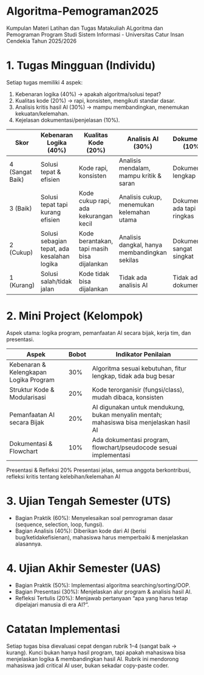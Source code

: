 # Algoritma-Pemograman2025
Kumpulan Materi Latihan dan Tugas Matakuliah ALgoritma dan Pemograman Program Studi Sistem Informasi - Universitas Catur Insan Cendekia Tahun 2025/2026

# 1. Tugas Mingguan (Individu)
Setiap tugas memiliki 4 aspek:
1. Kebenaran logika (40%) → apakah algoritma/solusi tepat?
2. Kualitas kode (20%) → rapi, konsisten, mengikuti standar dasar.
3. Analisis kritis hasil AI (30%) → mampu membandingkan, menemukan kekuatan/kelemahan.
4. Kejelasan dokumentasi/penjelasan (10%).

|Skor	|Kebenaran Logika (40%)	|Kualitas Kode (20%)	|Analisis AI (30%)	|Dokumentasi (10%)|
|---|-----------------------|---------------------|-------------------|-----------------|
|4 (Sangat Baik)	|Solusi tepat & efisien|	Kode rapi, konsisten	|Analisis mendalam, mampu kritik & saran	|Dokumentasi lengkap|
|3 (Baik)	|Solusi tepat tapi kurang efisien|	Kode cukup rapi, ada kekurangan kecil	|Analisis cukup, menemukan kelemahan utama	|Dokumentasi ada tapi ringkas|
|2 (Cukup)	|Solusi sebagian tepat, ada kesalahan logika|	Kode berantakan, tapi masih bisa dijalankan	|Analisis dangkal, hanya membandingkan sekilas	|Dokumentasi sangat singkat|
|1 (Kurang)	|Solusi salah/tidak jalan	|Kode tidak bisa dijalankan	|Tidak ada analisis AI	|Tidak ada dokumentasi|

# 2. Mini Project (Kelompok)

Aspek utama: logika program, pemanfaatan AI secara bijak, kerja tim, dan presentasi.

|Aspek |	Bobot |	Indikator Penilaian|
|------|------|---------|
|Kebenaran & Kelengkapan Logika Program|	30%	|Algoritma sesuai kebutuhan, fitur lengkap, tidak ada bug besar|
|Struktur Kode & Modularisasi	|20%	|Kode terorganisir (fungsi/class), mudah dibaca, konsisten|
|Pemanfaatan AI secara Bijak	|20%|	AI digunakan untuk mendukung, bukan menyalin mentah; mahasiswa bisa menjelaskan hasil AI|
|Dokumentasi & Flowchart	|10%	|Ada dokumentasi program, flowchart/pseudocode sesuai implementasi|

Presentasi & Refleksi	20%	Presentasi jelas, semua anggota berkontribusi, refleksi kritis tentang kelebihan/kelemahan AI

# 3. Ujian Tengah Semester (UTS)

+ Bagian Praktik (60%): Menyelesaikan soal pemrograman dasar (sequence, selection, loop, fungsi).
+ Bagian Analisis (40%): Diberikan kode dari AI (berisi bug/ketidakefisienan), mahasiswa harus memperbaiki & menjelaskan alasannya.

# 4. Ujian Akhir Semester (UAS)
+ Bagian Praktik (50%): Implementasi algoritma searching/sorting/OOP.
+ Bagian Presentasi (30%): Menjelaskan alur program & analisis hasil AI.
+ Refleksi Tertulis (20%): Menjawab pertanyaan “apa yang harus tetap dipelajari manusia di era AI?”.

# Catatan Implementasi
Setiap tugas bisa dievaluasi cepat dengan rubrik 1–4 (sangat baik → kurang). 
Kunci bukan hanya hasil program, tapi apakah mahasiswa bisa menjelaskan logika & membandingkan hasil AI.
Rubrik ini mendorong mahasiswa jadi critical AI user, bukan sekadar copy-paste coder.
